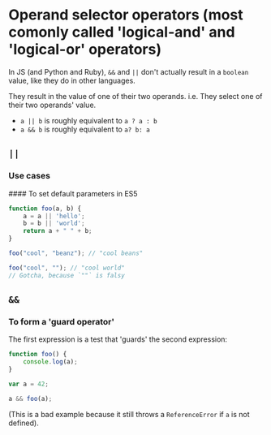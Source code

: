 # Operand selector operators (most comonly called 'logical-and' and 'logical-or' operators)

In JS (and Python and Ruby), `&&` and `||` don't actually result in a `boolean` value, like they do in other languages.

They result in the value of one of their two operands. i.e. They select one of their two operands' value.

* `a || b` is roughly equivalent to `a ? a : b`
* `a && b` is roughly equivalent to `a? b: a`

## `||`

### Use cases

#### To set default parameters in ES5

```js
function foo(a, b) {
    a = a || 'hello';
    b = b || 'world';
    return a + " " + b;
}

foo("cool", "beanz"); // "cool beans"

foo("cool", ""); // "cool world"
// Gotcha, because `""` is falsy
```

## `&&`

### To form a 'guard operator'

The first expression is a test that 'guards' the second expression:

```js
function foo() {
    console.log(a);
}

var a = 42;

a && foo(a);
```

(This is a bad example because it still throws a `ReferenceError` if `a` is not defined).



